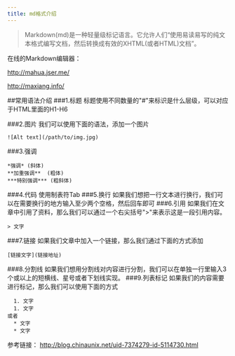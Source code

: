 ```yaml
---
title: md格式介绍
---
```


> Markdown(md)是一种轻量级标记语言。它允许人们“使用易读易写的纯文本格式编写文档，然后转换成有效的XHTML(或者HTML)文档”。

在线的Markdown编辑器：

http://mahua.jser.me/

http://maxiang.info/

##常用语法介绍
###1.标题
标题使用不同数量的"#"来标识是什么层级，可以对应于HTML里面的H1-H6

###2.图片
我们可以使用下面的语法，添加一个图片
```
![Alt text](/path/to/img.jpg)
```

###3.强调
```
*强调* (斜体)
**加重强调**  (粗体)
***特别强调*** (粗斜体)
```
###4.代码
使用制表符Tab
###5.换行
如果我们想把一行文本进行换行，我们可以在需要换行的地方输入至少两个空格，然后回车即可
###6.引用
如果我们在文章中引用了资料，那么我们可以通过一个右尖括号">"来表示这是一段引用内容。
``` 
> 文字
``` 
###7.链接
如果我们文章中加入一个链接，那么我们通过下面的方式添加
``` 
[链接文字](链接地址)
``` 
###8.分割线
如果我们想用分割线对内容进行分割，我们可以在单独一行里输入3个或以上的短横线、星号或者下划线实现。
###9.列表标记
如果我们的内容需要进行标记，那么我们可以使用下面的方式   
``` 
  1. 文字
  1. 文字   
或者
  * 文字
  * 文字
```

参考链接：
http://blog.chinaunix.net/uid-7374279-id-5114730.html







